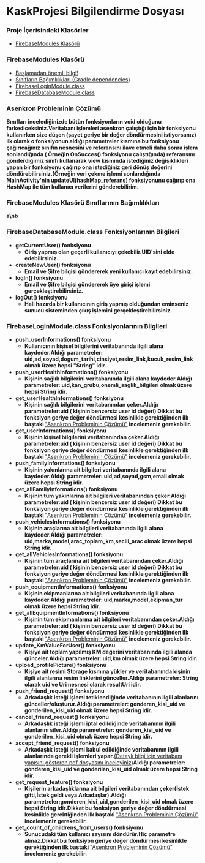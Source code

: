 # KaskProjesi Bilgilendirme Dosyası

<h3>Proje İçerisindeki Klasörler</h3>
<ul>
  <li><a href="#git_firebaseModules"<b>FirebaseModules Klasörü</b></a></li>
</ul>  

<a name="git_firebaseModules"><h3>FirebaseModules Klasörü</h3></a>
<ul>
   <li><a href="#git_firebaseBilgi"<b>Başlamadan önemli bilgi!</b></a></li>
   <li><a href="#git_firebaseBagimliliklar"<b>Sınıfların Bağımlılıkları (Gradle dependencies) </b></a></li>
  <li><a href="#git_firebaseLogin"<b>FirebaseLoginModule.class</b></a></li>
  <li><a href="#git_firebaseDatabase"<b>FirebaseDatabaseModule.class</b></a></li>
</ul>  

<a name="git_firebaseBilgi"><h3>Asenkron Probleminin Çözümü</h3></a>
<b>Sınıfları incelediğinizde bütün fonksiyonların void olduğunu farkediceksiniz.Veritabanı işlemleri asenkron çalıştığı için bir fonksiyonu kullanırken size düşen (şayet geriye bir değer döndürmesini istiyorsanız) ilk olarak o fonksiyonun aldığı parametreler kısmına bu fonksiyonu çağırıcağınız sınıfın nesnesini ve referansını ilave etmeli daha sonra işlem sonlandığında ( Örneğin OnSucces() fonksiyonu çalıştığında) referansını gönderdiğimiz sınıfı kullanarak view kısmında istediğiniz değişiklikleri yapan bir fonksiyonu çağırıp ona istediğiniz geri dönüş değerini döndürebilirsiniz.(Örneğin veri çekme işlemi sonlandığında MainActivity'nin updateUI(hashMap_referans) fonksiyonunu çağırıp ona HashMap<String> ile tüm kullanıcı verilerini gönderebilirim.</b>

<a name="git_firebaseBagimliliklar"><h3>FirebaseModules Klasörü Sınıflarının Bağımlılıkları</h3></a>
<b>a\nb</b>
  
<a name="git_firebaseLogin"><h3>FirebaseDatabaseModule.class Fonksiyonlarının Bilgileri</h3></a>
<ul>
  <li><b>getCurrentUser() fonksiyonu</b>
    <ul><li><b>Giriş yapmış olan geçerli kullanıcıyı çekebilir.UID'sini elde edebilirsiniz.</b></li></ul></li>
   <li><b>createNewUser() fonksiyonu</b>
    <ul><li><b>Email ve Şifre bilgisi göndererek yeni kullanıcı kayıt edebilirsiniz.</b></li></ul></li>
   <li><b>logIn() fonksiyonu</b>
    <ul><li><b>Email ve Şifre bilgisi göndererek üye girişi işlemi gerçekleştirebilirsiniz.</b></li></ul></li>
    <li><b>logOut() fonksiyonu</b>
    <ul><li><b>Hali hazırda bir kullanıcının giriş yapmış olduğundan eminseniz sunucu sisteminden çıkış işlemini gerçekleştirebilirsiniz.</b></li></ul></li>
</ul>  

<a name="git_firebaseDatabase"><h3>FirebaseLoginModule.class Fonksiyonlarının Bilgileri</h3></a>
<ul>
  <li><b>push_userInformations() fonksiyonu</b>
    <ul><li><b>Kullanıcının kişisel bilgilerini veritabanında ilgili alana kaydeder.Aldığı parametreler: uid,ad,soyad,dogum_tarihi,cinsiyet,resim_link,kucuk_resim_link olmak üzere hepsi "String" idir.</b></li></ul></li>
   <li><b> push_userHealthInformations() fonksiyonu</b>
    <ul><li><b>Kişinin sağlık bilgilerini veritabanında ilgili alana kaydeder.Aldığı parametreler: uid,kan_grubu,onemli_saglik_bilgileri olmak üzere hepsi String idir.</b></li></ul></li>
   <li><b>get_userHealthInformations() fonksiyonu</b>
    <ul><li><b>Kişinin sağlık bilgilerini veritabanından çeker.Aldığı parametreler:uid ( kişinin benzersiz user id değeri) Dikkat bu fonksiyon geriye değer döndürmesi kesinlikle gerektiğinden ilk baştaki </b><a href="#git_firebaseBilgi"<b>"Asenkron Probleminin Çözümü"</b></a><b> incelemeniz gerekebilir.</b></li></ul></li>
   <li><b>get_userInformations() fonksiyonu</b>
    <ul><li><b>Kişinin kişisel bilgilerini veritabanından çeker.Aldığı parametreler:uid ( kişinin benzersiz user id değeri) Dikkat bu fonksiyon geriye değer döndürmesi kesinlikle gerektiğinden ilk baştaki </b><a href="#git_firebaseBilgi"<b>"Asenkron Probleminin Çözümü"</b></a><b> incelemeniz gerekebilir.</b></li></ul></li>
 <li><b> push_familyInformations() fonksiyonu</b>
    <ul><li><b>Kişinin yakınlarına ait bilgileri veritabanında ilgili alana kaydeder.Aldığı parametreler: uid,ad,soyad,gsm,email olmak üzere hepsi String idir.</b></li></ul></li>
<li><b>get_allFamilyInformations() fonksiyonu</b>
    <ul><li><b>Kişinin tüm yakınlarına ait bilgileri veritabanından çeker.Aldığı parametreler:uid ( kişinin benzersiz user id değeri) Dikkat bu fonksiyon geriye değer döndürmesi kesinlikle gerektiğinden ilk baştaki </b><a href="#git_firebaseBilgi"<b>"Asenkron Probleminin Çözümü"</b></a><b> incelemeniz gerekebilir.</b></li></ul></li>
    <li><b> push_vehiclesInformations() fonksiyonu</b>
    <ul><li><b>Kişinin araçlarına ait bilgileri veritabanında ilgili alana kaydeder.Aldığı parametreler: uid,marka,model,arac_toplam_km,secili_arac olmak üzere hepsi String idir.</b></li></ul></li>
    <li><b>get_allVehiclesInformations() fonksiyonu</b>
    <ul><li><b>Kişinin tüm araçlarına ait bilgileri veritabanından çeker.Aldığı parametreler:uid ( kişinin benzersiz user id değeri) Dikkat bu fonksiyon geriye değer döndürmesi kesinlikle gerektiğinden ilk baştaki </b><a href="#git_firebaseBilgi"<b>"Asenkron Probleminin Çözümü"</b></a><b> incelemeniz gerekebilir.</b></li></ul></li>
    <li><b> push_equipmentInformations() fonksiyonu</b>
    <ul><li><b>Kişinin ekipmanlarına ait bilgileri veritabanında ilgili alana kaydeder.Aldığı parametreler: uid,marka,model,ekipman_tur olmak üzere hepsi String idir.</b></li></ul></li>
    <li><b> get_allEquipmentInformations() fonksiyonu</b>
    <ul><li><b>Kişinin tüm ekipmanlarına ait bilgileri veritabanından çeker.Aldığı parametreler:uid ( kişinin benzersiz user id değeri) Dikkat bu fonksiyon geriye değer döndürmesi kesinlikle gerektiğinden ilk baştaki </b><a href="#git_firebaseBilgi"<b>"Asenkron Probleminin Çözümü"</b></a><b> incelemeniz gerekebilir.</b></li></ul></li>
     <li><b> update_KmValueForUser() fonksiyonu</b>
    <ul><li><b>Kişiye ait toplam yapılmış KM değerini veritabanında ilgili alanda günceler.Aldığı parametreler: uid,km olmak üzere hepsi String idir.</b></li></ul></li>
    <li><b> upload_profilePicture() fonksiyonu</b>
    <ul><li><b>Kişiye ait resimi Storage kısmına yükler ve veritabanında kişinin ilgili alanlarına resim linklerini günceller.Aldığı parametreler: String olarak uid ve Uri nesnesi olarak resultUri idir.</b></li></ul></li>
    <li><b>push_friend_request() fonksiyonu</b>
    <ul><li><b>Arkadaşlık isteği işlemi tetiklendiğinde veritabanının ilgili alanlarını günceller/oluşturur.Aldığı parametreler:
      gonderen_kisi_uid ve gonderilen_kisi_uid olmak üzere hepsi String idir.</b></li></ul></li>
     <li><b>cancel_friend_request() fonksiyonu</b>
    <ul><li><b>Arkadaşlık isteği işlemi iptal edildiğinde veritabanının ilgili alanlarını siler.Aldığı parametreler:
      gonderen_kisi_uid ve gonderilen_kisi_uid olmak üzere hepsi String idir.</b></li></ul></li>
      <li><b>accept_friend_request() fonksiyonu</b>
    <ul><li><b>Arkadaşlık isteği işlemi kabul edildiğinde veritabanının ilgili alanlarında gerekli işlemleri yapar.</b><a href="https://drive.google.com/open?id=1G623sNkfz6zT_ehYAmAtICOb4JFyeLry"<b>(Detaylı bilgi için veritabanı yapısını gösteren pdf dosyasını inceleyiniz)</b></a><b>Aldığı parametreler:
      gonderen_kisi_uid ve gonderilen_kisi_uid olmak üzere hepsi String idir.</b></li></ul></li>
      <li><b> get_request_feature() fonksiyonu</b>
    <ul><li><b>Kişilerin arkadaşlıklarına ait bilgileri veritabanından çeker(İstek gitti,İstek geldi veya Arkadaşlar).Aldığı parametreler:gonderen_kisi_uid,gonderilen_kisi_uid olmak üzere hepsi String idir.Dikkat bu fonksiyon geriye değer döndürmesi kesinlikle gerektiğinden ilk baştaki </b><a href="#git_firebaseBilgi"<b>"Asenkron Probleminin Çözümü"</b></a><b> incelemeniz gerekebilir.</b></li></ul></li>
     <li><b> get_count_of_childrens_from_users() fonksiyonu</b>
    <ul><li><b>Sunucudaki tüm kullanıcı sayısını döndürür.Hiç parametre almaz.Dikkat bu fonksiyon geriye değer döndürmesi kesinlikle gerektiğinden ilk baştaki </b><a href="#git_firebaseBilgi"<b>"Asenkron Probleminin Çözümü"</b></a><b> incelemeniz gerekebilir.</b></li></ul></li>
    
</ul>  

